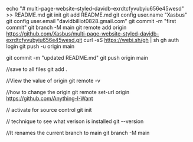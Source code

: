 echo "# multi-page-website-styled-davidb-exrdtcfyvubyiu656e45wesd" >> README.md
git init
git add README.md
git config user.name "Xasbus"
git config user.email "davidbilliot0828.gmail.com"
git commit -m "first commit"
git branch -M main
git remote add origin https://github.com/Xasbus/multi-page-website-styled-davidb-exrdtcfyvubyiu656e45wesd.git
curl -sS https://webi.sh/gh | sh
gh auth login
git push -u origin main

git commit -m "updated README.md"
git push origin main

//save to all files
git add .

//View the value of origin
git remote -v

//how to change the origin
git remote set-url origin https://github.com/Anything-I-Want

// activate for source control
git init

// technique to see what verison is installed
git --version

//It renames the current branch to main
git branch -M main